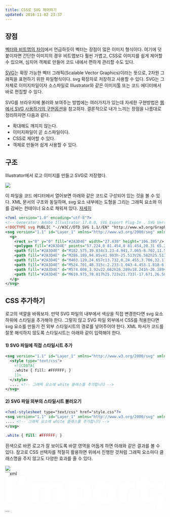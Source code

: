 ```yaml
---
title: CSS로 SVG 제어하기
updated: 2016-11-02 23:37
---
```


## 장점

[벡터와 비트맵의 차이](https://spoqa.github.io/2012/06/13/bitmap-vector.html)에서 언급하듯이 벡터는 장점이 많은 이미지 형식이다. 여기에 덧붙이자면 간단한 이미지의 경우 비트맵보다 훨씬 가볍고, CSS로 이미지를 쉽게 제어할 수 있으며, 심지어 객체로 만들어 코드 내에서 편하게 관리할 수도 있다.

[SVG](https://ko.wikipedia.org/wiki/%EC%8A%A4%EC%BC%80%EC%9D%BC%EB%9F%AC%EB%B8%94_%EB%B2%A1%ED%84%B0_%EA%B7%B8%EB%9E%98%ED%94%BD%EC%8A%A4)는 확장 가능한 벡터 그래픽(Scalable Vector Graphics)이라는 뜻으로, 2차원 그래픽을 표현하기 위한 파일형식이다. svg 확장자로 저장하고 사용할 수 있다. SVG는 그 자체로 이미지파일이자 소스파일로 Illustrator와 같은 이미지툴 또는 코드 에디터에서 바로 편집할 수 있다.

SVG를 브라우저에 불러와 보여주는 방법에는 여러가지가 있는데 자세한 구현방법은 [웹에서 SVG 사용하기의 구현옵션](https://svgontheweb.com/ko/#implementation)을 참고하자. 결론적으로 내가 느끼는 장점을 나름대로 정리하자면 다음과 같다.

* 확대해도 깨지지 않는다.
* 이미지파일이 곧 소스파일이다.
* CSS로 제어할 수 있다.
* 객체로 만들어 쉽게 사용할 수 있다.


<div class="divider"></div>

## 구조

Illustrator에서 로고 이미지를 만들고 SVG로 저장했다.

<div class="logo-example">
	<img src="{{ site.baseurl }}/assets/img/svg-by-css/iamport-logo.svg" />
</div>

이 파일을 코드 에디터에서 열어보면 아래와 같은 코드로 구성되어 있는 것을 볼 수 있다. XML 문서의 구조와 동일하며, svg 요소 내부에는 도형을 그리는 그래픽 요소와 이를 감싸는 컨테이너 요소로 채워져 있다. [자세히](http://mm.sookmyung.ac.kr/~sblim/lec/svg-smil02/svg02-03.htm)

```xml
<?xml version="1.0" encoding="utf-8"?>
<!-- Generator: Adobe Illustrator 17.0.0, SVG Export Plug-In . SVG Version: 6.00 Build 0)  -->
<!DOCTYPE svg PUBLIC "-//W3C//DTD SVG 1.1//EN" "http://www.w3.org/Graphics/SVG/1.1/DTD/svg11.dtd">
<svg version="1.1" id="Layer_1" xmlns="http://www.w3.org/2000/svg" xmlns:xlink="http://www.w3.org/1999/xlink" x="0px" y="0px" width="645.698px" height="136.753px" viewBox="0 0 645.698 136.753" enable-background="new 0 0 645.698 136.753" xml:space="preserve">
  <g>
    <rect x="0" y="0" fill="#2A3D4E" width="27.438" height="106.395"/>
    <polygon fill="#2A3D4E" points="57.224,0 81.454,0 81.454,20.31 65.277,45.395 50.096,45.395 57.224,20.31 	"/>
    <path fill="#2A3D4E" d="M182.575,39.834c3.23-4.941,7.065-8.702,11.508-11.294c4.439-2.589,9.322-3.883,14.642-3.883 c9.171,0,16.155,2.829,20.952,8.481c4.797,5.653,7.198,13.872,7.198,24.657v48.6h-25.653V64.779c0.044-0.62,0.08-1.261,0.107-1.925 c0.022-0.664,0.034-1.615,0.034-2.851c0-5.652-0.831-9.752-2.494-12.293c-1.662-2.54-4.347-3.813-8.052-3.813 c-4.845,0-8.588,1.995-11.225,5.984c-2.636,3.994-4.001,9.764-4.096,17.32v39.193h-25.653V64.779 c0-8.839-0.764-14.528-2.283-17.069c-1.518-2.54-4.229-3.813-8.123-3.813c-4.893,0-8.672,2.006-11.331,6.022 c-2.662,4.015-3.989,9.752-3.989,17.208v39.267H108.46V26.582h25.656v11.685c3.134-4.513,6.733-7.909,10.796-10.189 c4.06-2.282,8.54-3.421,13.433-3.421c5.509,0,10.379,1.331,14.609,3.99C177.18,31.309,180.388,35.037,182.575,39.834"/>
    <path fill="#2A3D4E" d="M286.189,94.85v41.903h-25.513V26.582h25.513v11.685c3.518-4.654,7.412-8.086,11.689-10.295 c4.277-2.212,9.189-3.315,14.75-3.315c9.837,0,17.905,3.909,24.232,11.722c6.313,7.814,9.47,17.877,9.47,30.181 c0,12.305-3.157,22.364-9.47,30.178c-6.327,7.816-14.395,11.722-24.232,11.722c-5.56,0-10.472-1.103-14.75-3.312 C293.601,102.939,289.707,99.507,286.189,94.85 M303.151,43.186c-5.465,0-9.654,2.006-12.581,6.022 c-2.92,4.015-4.381,9.797-4.381,17.353c0,7.552,1.461,13.337,4.381,17.353c2.927,4.016,7.116,6.021,12.581,6.021 c5.465,0,9.631-1.994,12.5-5.988c2.876-3.99,4.314-9.787,4.314-17.386c0-7.603-1.439-13.4-4.314-17.389 C312.782,45.182,308.616,43.186,303.151,43.186"/>
    <path fill="#2A3D4E" d="M403.129,24.657c13.732,0,24.455,3.706,32.176,11.118c7.722,7.411,11.578,17.673,11.578,30.785 s-3.857,23.374-11.578,30.785c-7.721,7.412-18.444,11.115-32.176,11.115c-13.776,0-24.55-3.703-32.316-11.115 c-7.772-7.411-11.651-17.673-11.651-30.785s3.878-23.374,11.651-30.785C378.58,28.363,389.354,24.657,403.129,24.657  M403.129,42.898c-5.649,0-9.971,2.032-12.935,6.095c-2.965,4.06-4.455,9.916-4.455,17.566c0,7.647,1.49,13.503,4.455,17.566 c2.964,4.06,7.286,6.091,12.935,6.091c5.56,0,9.809-2.031,12.758-6.091c2.942-4.063,4.418-9.919,4.418-17.566 c0-7.651-1.475-13.506-4.418-17.566C412.938,44.93,408.689,42.898,403.129,42.898"/>
    <path fill="#2A3D4E" d="M524.701,48.315c-2.233-1.043-4.453-1.818-6.659-2.316c-2.211-0.498-4.433-0.749-6.667-0.749 c-6.55,0-11.608,2.103-15.139,6.309c-3.541,4.204-5.311,10.226-5.311,18.064v36.771h-25.51V26.582h25.51v13.112 c3.282-5.225,7.042-9.038,11.29-11.438c4.255-2.4,9.352-3.599,15.295-3.599c0.856,0,1.777,0.037,2.772,0.107 c1.003,0.07,2.45,0.225,4.351,0.461L524.701,48.315z"/>
    <path fill="#2A3D4E" d="M574.008,3.92v22.662h26.289v18.241h-26.289v33.85c0,3.705,0.736,6.213,2.205,7.519 c1.474,1.309,4.396,1.961,8.769,1.961h13.112v18.241h-21.881c-10.074,0-17.205-2.102-21.41-6.305 c-4.21-4.204-6.304-11.343-6.304-21.416v-33.85h-12.685V26.582H548.5V3.92H574.008z"/>
    <path fill="#2A3D4E" d="M619.975,78.817h25.723v21.733l-17.671,26.582h-15.178l7.126-26.582V78.817z M619.975,26.582h25.723V54.16 h-25.723V26.582z"/>
  </g>
</svg>
```

<div class="divider"></div>


## CSS 추가하기

로고의 색깔을 바꿔보자. 만약 SVG 파일의 내부에서 색상을 직접 변경한다면 svg 요소 하위에 스타일을 추가해야 한다. 그렇지 않고 SVG 파일 외부에서 CSS를 적용한다면 svg 요소를 만들기 전 외부 스타일시트의 경로를 넣어주어야 한다. XML 파서가 코드를 잘못 해석하지 않도록 스타일시트는 아래와 같이 입력해야 한다.
#### 1) SVG 파일에 직접 스타일시트 추가
```xml
<svg version="1.1" id="Layer_1" xmlns="http://www.w3.org/2000/svg" xmlns:xlink="http://www.w3.org/1999/xlink">
  <style type="text/css">
    <![CDATA[
    .white { fill: #FFFFFF; }
    ]]>
  </style>
  .... <!-- 그래픽 요소에 white 클래스를 추가합니다 -->
</svg>
```
#### 2) SVG 파일 외부의 스타일시트 불러오기
```xml
<?xml-stylesheet type="text/css" href="style.css"?>
<svg version="1.1" id="Layer_1" xmlns="http://www.w3.org/2000/svg" xmlns:xlink="http://www.w3.org/1999/xlink">
.... <!-- 그래픽 요소에 white 클래스를 추가합니다 -->
</svg>
```
```css
.white { fill: #FFFFFF; }
```
흰색으로 바뀐 로고가 잘 보이도록 바깥 영역을 어둡게 하면 아래와 같은 결과를 볼 수 있다. 참고로 CSS 선택자를 적절히 활용하면 위에서 진행한 것처럼 그래픽 요소마다 클래스명을 주지 않고도 다양한 효과를 줄 수 있다.
<div class="logo-example dk">
	<img src="{{ site.baseurl }}/assets/img/svg-by-css/iamport-logo-lt.svg" />
</div>
```xml
<?xml version="1.0" encoding="utf-8"?>
<!-- Generator: Adobe Illustrator 17.0.0, SVG Export Plug-In . SVG Version: 6.00 Build 0)  -->
<!DOCTYPE svg PUBLIC "-//W3C//DTD SVG 1.1//EN" "http://www.w3.org/Graphics/SVG/1.1/DTD/svg11.dtd">
<svg version="1.1" id="Layer_1" xmlns="http://www.w3.org/2000/svg" xmlns:xlink="http://www.w3.org/1999/xlink" x="0px" y="0px" width="645.698px" height="136.753px" viewBox="0 0 645.698 136.753" enable-background="new 0 0 645.698 136.753" xml:space="preserve">
  <style type="text/css">
  <![CDATA[
  svg * { fill: #FFFFFF!important; }
  ]]>
  </style>
  <g>
    <rect x="0" y="0" fill="#2A3D4E" width="27.438" height="106.395"/>
    <polygon fill="#2A3D4E" points="57.224,0 81.454,0 81.454,20.31 65.277,45.395 50.096,45.395 57.224,20.31 	"/>
    <path fill="#2A3D4E" d="M182.575,39.834c3.23-4.941,7.065-8.702,11.508-11.294c4.439-2.589,9.322-3.883,14.642-3.883 c9.171,0,16.155,2.829,20.952,8.481c4.797,5.653,7.198,13.872,7.198,24.657v48.6h-25.653V64.779c0.044-0.62,0.08-1.261,0.107-1.925 c0.022-0.664,0.034-1.615,0.034-2.851c0-5.652-0.831-9.752-2.494-12.293c-1.662-2.54-4.347-3.813-8.052-3.813 c-4.845,0-8.588,1.995-11.225,5.984c-2.636,3.994-4.001,9.764-4.096,17.32v39.193h-25.653V64.779 c0-8.839-0.764-14.528-2.283-17.069c-1.518-2.54-4.229-3.813-8.123-3.813c-4.893,0-8.672,2.006-11.331,6.022 c-2.662,4.015-3.989,9.752-3.989,17.208v39.267H108.46V26.582h25.656v11.685c3.134-4.513,6.733-7.909,10.796-10.189 c4.06-2.282,8.54-3.421,13.433-3.421c5.509,0,10.379,1.331,14.609,3.99C177.18,31.309,180.388,35.037,182.575,39.834"/>
    <path fill="#2A3D4E" d="M286.189,94.85v41.903h-25.513V26.582h25.513v11.685c3.518-4.654,7.412-8.086,11.689-10.295 c4.277-2.212,9.189-3.315,14.75-3.315c9.837,0,17.905,3.909,24.232,11.722c6.313,7.814,9.47,17.877,9.47,30.181 c0,12.305-3.157,22.364-9.47,30.178c-6.327,7.816-14.395,11.722-24.232,11.722c-5.56,0-10.472-1.103-14.75-3.312 C293.601,102.939,289.707,99.507,286.189,94.85 M303.151,43.186c-5.465,0-9.654,2.006-12.581,6.022 c-2.92,4.015-4.381,9.797-4.381,17.353c0,7.552,1.461,13.337,4.381,17.353c2.927,4.016,7.116,6.021,12.581,6.021 c5.465,0,9.631-1.994,12.5-5.988c2.876-3.99,4.314-9.787,4.314-17.386c0-7.603-1.439-13.4-4.314-17.389 C312.782,45.182,308.616,43.186,303.151,43.186"/>
    <path fill="#2A3D4E" d="M403.129,24.657c13.732,0,24.455,3.706,32.176,11.118c7.722,7.411,11.578,17.673,11.578,30.785 s-3.857,23.374-11.578,30.785c-7.721,7.412-18.444,11.115-32.176,11.115c-13.776,0-24.55-3.703-32.316-11.115 c-7.772-7.411-11.651-17.673-11.651-30.785s3.878-23.374,11.651-30.785C378.58,28.363,389.354,24.657,403.129,24.657  M403.129,42.898c-5.649,0-9.971,2.032-12.935,6.095c-2.965,4.06-4.455,9.916-4.455,17.566c0,7.647,1.49,13.503,4.455,17.566 c2.964,4.06,7.286,6.091,12.935,6.091c5.56,0,9.809-2.031,12.758-6.091c2.942-4.063,4.418-9.919,4.418-17.566 c0-7.651-1.475-13.506-4.418-17.566C412.938,44.93,408.689,42.898,403.129,42.898"/>
    <path fill="#2A3D4E" d="M524.701,48.315c-2.233-1.043-4.453-1.818-6.659-2.316c-2.211-0.498-4.433-0.749-6.667-0.749 c-6.55,0-11.608,2.103-15.139,6.309c-3.541,4.204-5.311,10.226-5.311,18.064v36.771h-25.51V26.582h25.51v13.112 c3.282-5.225,7.042-9.038,11.29-11.438c4.255-2.4,9.352-3.599,15.295-3.599c0.856,0,1.777,0.037,2.772,0.107 c1.003,0.07,2.45,0.225,4.351,0.461L524.701,48.315z"/>
    <path fill="#2A3D4E" d="M574.008,3.92v22.662h26.289v18.241h-26.289v33.85c0,3.705,0.736,6.213,2.205,7.519 c1.474,1.309,4.396,1.961,8.769,1.961h13.112v18.241h-21.881c-10.074,0-17.205-2.102-21.41-6.305 c-4.21-4.204-6.304-11.343-6.304-21.416v-33.85h-12.685V26.582H548.5V3.92H574.008z"/>
    <path fill="#2A3D4E" d="M619.975,78.817h25.723v21.733l-17.671,26.582h-15.178l7.126-26.582V78.817z M619.975,26.582h25.723V54.16 h-25.723V26.582z"/>
  </g>
</svg>
```



<div class="divider"></div>

